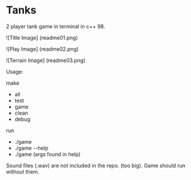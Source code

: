 # Tanks
2 player tank game in terminal in c++ 98.

![Title Image]
(readme01.png)

![Play Image]
(readme02.png)

![Terrain Image]
(readme03.png)

Usage:

make
  - all
  - test
  - game
  - clean
  - debug

run
  -  ./game
  - ./game --help
  - ./game (args found in help)

Sound files (.wav) are not included in the repo. (too big). Game should run without them.
